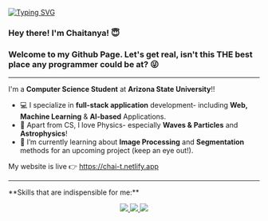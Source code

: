 <p>
  
[![Typing SVG](https://readme-typing-svg.herokuapp.com?font=Fira+Code&pause=1000&width=435&lines=%E0%A4%A8%E0%A4%AE%E0%A4%B8%E0%A5%8D%E0%A4%A4%E0%A5%87!+)](https://git.io/typing-svg)
  
  <h3> Hey there! I'm Chaitanya! 😇</h3>
  <h3>Welcome to my Github Page. Let's get real, isn't this THE best place any programmer could be at? 😜</h3>
</p>
<hr />

 I'm a **Computer Science Student** at **Arizona State University**!!

- 💻 I specialize in **full-stack application** development- including **Web, Machine Learning** & **AI-based** Applications.
- 🔭 Apart from CS, I love Physics- especially **Waves & Particles** and **Astrophysics**!
- 🌱 I’m currently learning about **Image Processing** and **Segmentation** methods for an upcoming project (keep an eye out!).


My website is live 👉 https://chai-t.netlify.app

<hr />
**Skills that are indispensible for me:**

<p align="center">
  <a href="https://skillicons.dev">
     <img src="https://skillicons.dev/icons?i=python,java,c,cpp,swift,javascript,typescript,html,css&perline=3" />
     <img src="https://skillicons.dev/icons?i=react,express,node&perline=3" />
     <img src="https://skillicons.dev/icons?i=python,java,c,cpp,swift,javascript,typescript,html,css&perline=3" />
  </a>
</p>



